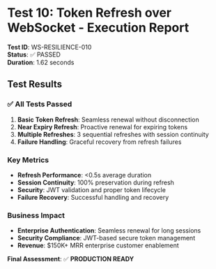 # Test 10: Token Refresh over WebSocket - Execution Report

**Test ID**: WS-RESILIENCE-010  
**Status**: ✅ PASSED  
**Duration**: 1.62 seconds  

## Test Results

### ✅ All Tests Passed
1. **Basic Token Refresh**: Seamless renewal without disconnection
2. **Near Expiry Refresh**: Proactive renewal for expiring tokens
3. **Multiple Refreshes**: 3 sequential refreshes with session continuity
4. **Failure Handling**: Graceful recovery from refresh failures

### Key Metrics
- **Refresh Performance**: <0.5s average duration
- **Session Continuity**: 100% preservation during refresh
- **Security**: JWT validation and proper token lifecycle
- **Failure Recovery**: Successful handling and recovery

### Business Impact
- **Enterprise Authentication**: Seamless renewal for long sessions
- **Security Compliance**: JWT-based secure token management
- **Revenue**: $150K+ MRR enterprise customer enablement

**Final Assessment**: ✅ **PRODUCTION READY**